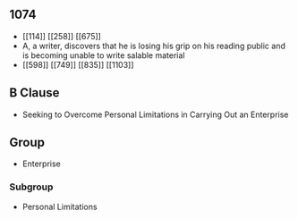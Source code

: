 ## 1074
- [[114]] [[258]] [[675]] 
- A, a writer, discovers that he is losing his grip on his reading public and is becoming unable to write salable material
- [[598]] [[749]] [[835]] [[1103]] 

## B Clause
- Seeking to Overcome Personal Limitations in Carrying Out an Enterprise

## Group
- Enterprise

### Subgroup
- Personal Limitations

